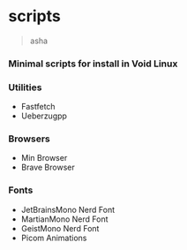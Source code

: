 # scripts

> asha

### Minimal scripts for install in Void Linux

### Utilities

- Fastfetch
- Ueberzugpp

### Browsers

- Min Browser
- Brave Browser

### Fonts

- JetBrainsMono Nerd Font
- MartianMono Nerd Font
- GeistMono Nerd Font
- Picom Animations
